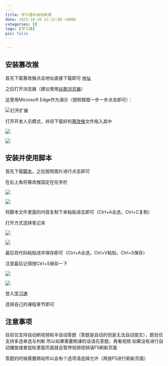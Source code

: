 ```yaml
---
​---
title: 学习通半自动刷课
date: 2025-10-26 13:15:00 +0800
categories: []
tags: [学习通]
pin: false
​---

---
```


## 安装篡改猴

首先下载篡改猴点击地址直接下载即可
[地址](https://wj0.me/shared/xLvq0XTugJSE-7RQ9Homnw)

之后打开浏览器（建议使用[谷歌浏览器](https://wj0.me/shared/DABpPiaUR3upDx3vT6j5NQ)）

这里用Microsoft Edge作为演示（按照框框一步一步点击即可）：

![打开扩展](https://youke1.picui.cn/s1/2025/10/26/68fdb0320cb04.png)

打开开发人员模式，并将下载好的[篡改猴](https://wj0.me/shared/xLvq0XTugJSE-7RQ9Homnw)文件拖入其中

![](https://youke1.picui.cn/s1/2025/10/26/68fdb0e647db9.png)

![](https://youke1.picui.cn/s1/2025/10/26/68fdb0f24fe45.png)

## 安装并使用脚本

首先下载[脚本](https://wj0.me/shared/U7pYE4jM1Dbw6nrMVy6YAQ)，之后按照图片进行点击即可

在右上角将篡改猴固定在任务栏



![](https://youke1.picui.cn/s1/2025/10/26/68fdb2a7eb724.png)

![](https://youke1.picui.cn/s1/2025/10/26/68fdb2e22efe4.png)

将脚本文件里面的内容复制下来粘贴进去即可（Ctrl+A全选，Ctrl+C复制）

打开方式选择笔记本

![](https://youke1.picui.cn/s1/2025/10/26/68fdb81cb2e15.png)



![](https://youke1.picui.cn/s1/2025/10/26/68fdb3e0747f4.png)

最后将代码粘贴进并保存即可（Ctrl+A全选，Ctrl+V粘贴，Ctrl+S保存）

注意最后记得按Ctrl+S保存一下

![](https://youke1.picui.cn/s1/2025/10/26/68fdb44da7206.png)

![](https://youke1.picui.cn/s1/2025/10/26/68fdb4f8ac648.png)

登入[学习通](https://v1.chaoxing.com/)

选择自己的课程章节即可

## 注意事项

目前仅支持自动刷视频和半自动答题（答题是自动的但是无法自动提交），题目仅支持多选单选与判断
所以如果需要刷课的话请先答题，再看视频
如果没有进行自动播放或者鼠标里面页面就会暂停视频视频请F5刷新页面

答题的时候需要跨站所以会有个选项请选择允许（再按F5进行刷新页面）